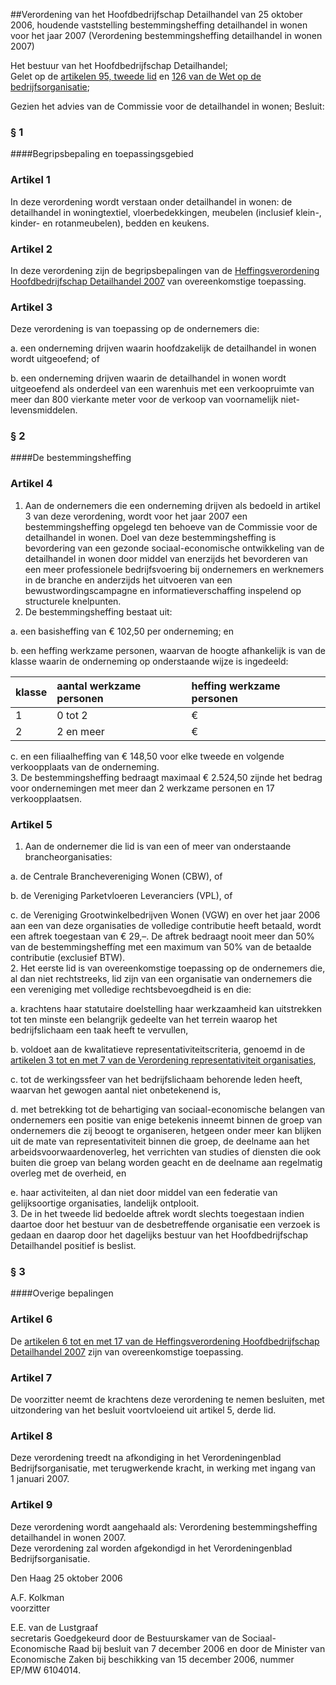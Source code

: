 <meta http-equiv='Content-Type' content='text/html; charset=utf-8' />

##Verordening van het Hoofdbedrijfschap Detailhandel van 25 oktober 2006, houdende vaststelling bestemmingsheffing detailhandel in wonen voor het jaar 2007 (Verordening bestemmingsheffing detailhandel in wonen 2007)

Het bestuur van het Hoofdbedrijfschap Detailhandel;  
Gelet op de [artikelen 95, tweede lid](../../../../../../../../wet/wet/op/de/bedrijfsorganisatie/BWBR0002058/README.md) en [126 van de Wet op de bedrijfsorganisatie](../../../../../../../../wet/wet/op/de/bedrijfsorganisatie/BWBR0002058/README.md);

Gezien het advies van de Commissie voor de detailhandel in wonen;
Besluit:     
### §  1  

####Begripsbepaling en toepassingsgebied

### Artikel  1  

In deze verordening wordt verstaan onder detailhandel in wonen: de detailhandel in woningtextiel, vloerbedekkingen, meubelen (inclusief klein-, kinder- en rotanmeubelen), bedden en keukens.  

### Artikel  2  

In deze verordening zijn de begripsbepalingen van de [Heffingsverordening Hoofdbedrijfschap Detailhandel 2007](../../../../../../../../pbo/heffingsverordening/hoofdbedrijfschap/detailhandel/2007/BWBR0021006/README.md) van overeenkomstige toepassing.  

### Artikel  3  

Deze verordening is van toepassing op de ondernemers die: 

a. een onderneming drijven waarin hoofdzakelijk de detailhandel in wonen wordt uitgeoefend; of  

b. een onderneming drijven waarin de detailhandel in wonen wordt uitgeoefend als onderdeel van een warenhuis met een verkoopruimte van meer dan 800 vierkante meter voor de verkoop van voornamelijk niet-levensmiddelen.    

### §  2  

####De bestemmingsheffing

### Artikel  4  

1.  Aan de ondernemers die een onderneming drijven als bedoeld in artikel 3 van deze verordening, wordt voor het jaar 2007 een bestemmingsheffing opgelegd ten behoeve van de Commissie voor de detailhandel in wonen. Doel van deze bestemmingsheffing is bevordering van een gezonde sociaal-economische ontwikkeling van de detailhandel in wonen door middel van enerzijds het bevorderen van een meer professionele bedrijfsvoering bij ondernemers en werknemers in de branche en anderzijds het uitvoeren van een bewustwordingscampagne en informatieverschaffing inspelend op structurele knelpunten.   
2.  De bestemmingsheffing bestaat uit: 

a. een basisheffing van € 102,50 per onderneming; en  

b. een heffing werkzame personen, waarvan de hoogte afhankelijk is van de klasse waarin de onderneming op onderstaande wijze is ingedeeld:  

| klasse  | aantal werkzame personen  | heffing werkzame personen  |
|:---|:---|:---|
| 1  | 0 tot 2  | €  | 0,–  |
| 2  | 2 en meer  | €  | 46,–  |

c. en een filiaalheffing van € 148,50 voor elke tweede en volgende verkoopplaats van de onderneming.     
3.  De bestemmingsheffing bedraagt maximaal € 2.524,50 zijnde het bedrag voor ondernemingen met meer dan 2 werkzame personen en 17 verkoopplaatsen.   

### Artikel  5  

1.  Aan de ondernemer die lid is van een of meer van onderstaande brancheorganisaties: 

a. de Centrale Branchevereniging Wonen (CBW), of  

b. de Vereniging Parketvloeren Leveranciers (VPL), of  

c. de Vereniging Grootwinkelbedrijven Wonen (VGW) en over het jaar 2006 aan een van deze organisaties de volledige contributie heeft betaald, wordt een aftrek toegestaan van € 29,–. De aftrek bedraagt nooit meer dan 50% van de bestemmingsheffíng met een maximum van 50% van de betaalde contributie (exclusief BTW).     
2.  Het eerste lid is van overeenkomstige toepassing op de ondernemers die, al dan niet rechtstreeks, lid zijn van een organisatie van ondernemers die een vereniging met volledige rechtsbevoegdheid is en die: 

a. krachtens haar statutaire doelstelling haar werkzaamheid kan uitstrekken tot ten minste een belangrijk gedeelte van het terrein waarop het bedrijfslichaam een taak heeft te vervullen,  

b. voldoet aan de kwalitatieve representativiteitscriteria, genoemd in de [artikelen 3 tot en met 7 van de Verordening representativiteit organisaties](../../../../../../../../pbo/verordening/representativiteit/organisaties/BWBR0011641/README.md),  

c. tot de werkingssfeer van het bedrijfslichaam behorende leden heeft, waarvan het gewogen aantal niet onbetekenend is,  

d. met betrekking tot de behartiging van sociaal-economische belangen van ondernemers een positie van enige betekenis inneemt binnen de groep van ondernemers die zij beoogt te organiseren, hetgeen onder meer kan blijken uit de mate van representativiteit binnen die groep, de deelname aan het arbeidsvoorwaardenoverleg, het verrichten van studies of diensten die ook buiten die groep van belang worden geacht en de deelname aan regelmatig overleg met de overheid, en  

e. haar activiteiten, al dan niet door middel van een federatie van gelijksoortige organisaties, landelijk ontplooit.     
3.  De in het tweede lid bedoelde aftrek wordt slechts toegestaan indien daartoe door het bestuur van de desbetreffende organisatie een verzoek is gedaan en daarop door het dagelijks bestuur van het Hoofdbedrijfschap Detailhandel positief is beslist.   

### §  3  

####Overige bepalingen

### Artikel  6  

De [artikelen 6 tot en met 17 van de Heffingsverordening Hoofdbedrijfschap Detailhandel 2007](../../../../../../../../pbo/heffingsverordening/hoofdbedrijfschap/detailhandel/2007/BWBR0021006/README.md) zijn van overeenkomstige toepassing.  

### Artikel  7  

De voorzitter neemt de krachtens deze verordening te nemen besluiten, met uitzondering van het besluit voortvloeiend uit artikel 5, derde lid.  

### Artikel  8  

Deze verordening treedt na afkondiging in het Verordeningenblad Bedrijfsorganisatie, met terugwerkende kracht, in werking met ingang van 1 januari 2007.  

### Artikel  9  

Deze verordening wordt aangehaald als: Verordening bestemmingsheffing detailhandel in wonen 2007.  
Deze verordening zal worden afgekondigd in het Verordeningenblad Bedrijfsorganisatie.   

Den Haag 
25 oktober 2006   

A.F. Kolkman  
voorzitter  

E.E. van de Lustgraaf  
secretaris   Goedgekeurd door de Bestuurskamer van de Sociaal-Economische Raad bij besluit van 7 december 2006 en door de Minister van Economische Zaken bij beschikking van 15 december 2006, nummer EP/MW 6104014.    
